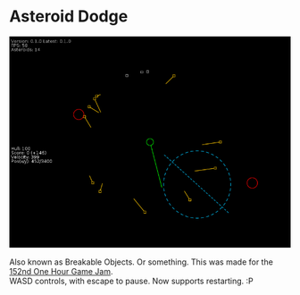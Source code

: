 # Asteroid Dodge

![](https://raw.githubusercontent.com/Guard13007/1hrgj152-Breakable-Objects/master/screenshots/4.png)

Also known as Breakable Objects. Or something. This was made for the [152nd One Hour Game Jam](http://onehourgamejam.com/?page=jam&jam=152).<br>
WASD controls, with escape to pause. Now supports restarting. :P
